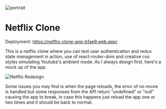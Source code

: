 ![portrait](https://github.com/mtohernandez/netflix-clone/assets/67434849/a56248a7-4a55-4e02-ac1f-46b27255d254)

# Netflix Clone

Deployment: https://netflix-clone-app-b1ae9.web.app/

This is a netflix clone where you can test user authentication and redux state management in action, use of react-router-dom and creative css styles simulating Youtube's ambient mode. As I always design first, here's a mock up of the app.

![Netflix Redesign](https://github.com/mtohernandez/netflix-clone/assets/67434849/0b92d1cd-1445-401b-afd6-49c1c73a7df6)

Some issues you may find is when the page reloads, the error of no movie is handled but some responses from the API return "undefined" or "null" causing the app to break, in case this happens just reload the app one or two times and it should be back to normal.
